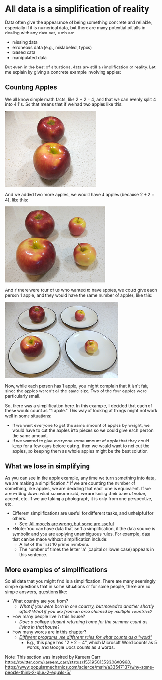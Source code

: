 
# All data is a simplification of reality

Data often give the appearance of being something concrete and reliable, especially if it is numerical data, but there are many potential pitfalls in dealing with any data set, such as:
- missing data
- erroneous data (e.g., mislabeled, typos)
- biased data
- manipulated data

But even in the best of situations, data are still a simplification of reality. Let me explain by giving a concrete example involving apples:

## Counting Apples
We all know simple math facts, like 2 + 2 = 4, and that we can evenly split 4 into 4 1's. So that means that if we had two apples like this:

![photo of two regular size apples](apples_1.png)

And we added two more apples, we would have 4 apples (because 2 + 2 = 4), like this:

![photo of the two regular size apples from before, but now next to two tiny apples](apples_2.png)

And if there were four of us who wanted to have apples, we could give each person 1 apple, and they would have the same number of apples, like this:

![photo of 4 plates each with one apple. Two of the apples are regular size, and two are tiny.](apples_3.png)

Now, while each person has 1 apple, you might complain that it isn't fair, since the apples weren't all the same size. Two of the four apples were particularly small.

So, there was a simplification here. In this example, I decided that each of these would count as "1 apple." This way of looking at things might not work well in some situations:
- If we want everyone to get the same amount of apples by weight, we would have to cut the apples into pieces so we could give each person the same amount.
- If we wanted to give everyone some amount of apple that they could keep for a few days before eating, then we would want to not cut the apples, so keeping them as whole apples might be the best solution.

## What we lose in simplifying

As you can see in the apple example, any time we turn something into data, we are making a simplification.* If we are counting the number of something, like apples, we are deciding that each one is equivalent. If we are writing down what someone said, we are losing their tone of voice, accent, etc. If we are taking a photograph, it is only from one perspective, etc.
- Different simplifications are useful for different tasks, and unhelpful for others.
  - See: [All models are wrong, but some are useful](https://en.wikipedia.org/wiki/All_models_are_wrong)
- *Note: You can have data that isn't a simplification, if the data source is symbolic and you are applying unambiguous rules. For example, data that can be made without simplification include:
  - A list of the first 10 prime numbers.
  - The number of times the letter 'a' (capital or lower case) appears in this sentence.

## More examples of simplifications
So all data that you might find is a simplification. There are many seemingly simple questions that in some situations or for some people, there are no simple answers, questions like:
- What country are you from?
  - _What if you were born in one country, but moved to another shortly after? What if you are from an area claimed by multiple countries?_
- How many people live in this house?
  - _Does a college student returning home for the summer count as living in that house?_
- How many words are in this chapter?
  - _[Different programs use different rules for what counts as a "word"](https://thehappybeavers.com/blog/why-word-count-differ-programs/)_
    - E.g., this page has "2 + 2 = 4", which Microsoft Word counts as 5 words, and Google Docs counts as 3 words.


Note: This section was inspired by Kareem Carr https://twitter.com/kareem_carr/status/1551950155330600960, https://www.popularmechanics.com/science/math/a33547137/why-some-people-think-2-plus-2-equals-5/
